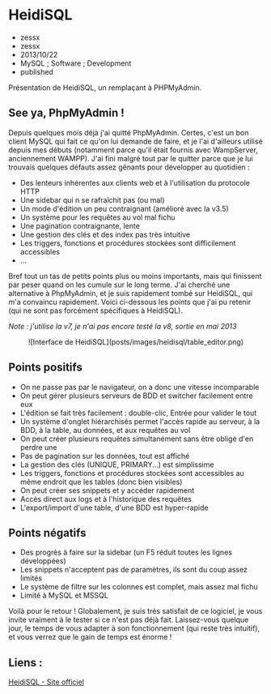 # HeidiSQL
- zessx
- zessx
- 2013/10/22
- MySQL ; Software ; Development
- published

Présentation de HeidiSQL, un remplaçant à PHPMyAdmin.

## See ya, PhpMyAdmin !

Depuis quelques mois déjà j'ai quitté PhpMyAdmin. Certes, c'est un bon client MySQL qui fait ce qu'on lui demande de faire, et je l'ai d'ailleurs utilisé depuis mes débuts (notamment parce qu'il était fournis avec WampServer, anciennement WAMPP). J'ai fini malgré tout par le quitter parce que je lui trouvais quelques défauts assez gênants pour développer au quotidien :

* Des lenteurs inhérentes aux clients web et à l'utilisation du protocole HTTP
* Une sidebar qui n se rafraîchit pas (ou mal)
* Un mode d'édition un peu contraignant (amélioré avec la v3.5)
* Un système pour les requêtes au vol mal fichu
* Une pagination contraignante, lente
* Une gestion des clés et des index pas très intuitive
* Les triggers, fonctions et procédures stockées sont difficilement accessibles
* ...

Bref tout un tas de petits points plus ou moins importants, mais qui finissent par peser quand on les cumule sur le long terme.
J'ai cherché une alternative à PhpMyAdmin, et je suis rapidement tombé sur HeidiSQL, qui m'a convaincu rapidement. Voici ci-dessous les points que j'ai pu retenir (qui ne sont pas forcément spécifiques à HeidiSQL).

*Note : j'utilise la v7, je n'ai pas encore testé la v8, sortie en mai 2013*

<center>![Interface de HeidiSQL](posts/images/heidisql/table_editor.png)</center>

## Points positifs

* On ne passe pas par le navigateur, on a donc une vitesse incomparable
* On peut gérer plusieurs serveurs de BDD et switcher facilement entre eux
* L'édition se fait très facilement : double-clic, Entrée pour valider le tout
* Un système d'onglet hiérarchisés permet l'accès rapide au serveur, à la BDD, à la table, au données, et aux requêtes au vol
* On peut créer plusieurs requêtes simultanément sans être obligé d'en perdre une
* Pas de pagination sur les données, tout est affiché
* La gestion des clés (UNIQUE, PRIMARY...) est simplissime
* Les triggers, fonctions et procédures stockées sont accessibles au même endroit que les tables (donc bien visibles)
* On peut créer ses snippets et y accéder rapidement
* Accès direct aux logs et à l'historique des requêtes
* L'export/import d'une table, d'une BDD est hyper-rapide


## Points négatifs

* Des progrès à faire sur la sidebar (un F5 réduit toutes les lignes développées)
* Les snippets n'acceptent pas de paramètres, ils sont du coup assez limités
* Le système de filtre sur les colonnes est complet, mais assez mal fichu
* Limité à MySQL et MSSQL


Voilà pour le retour !
Globalement, je suis très satisfait de ce logiciel, je vous invite vraiment à le tester si ce n'est pas déjà fait. Laissez-vous quelque jour, le temps de vous adapter à son fonctionnement (qui reste très intuitif), et vous verrez que le gain de temps est énorme !

## Liens :
[HeidiSQL - Site officiel](http://www.heidisql.com/)